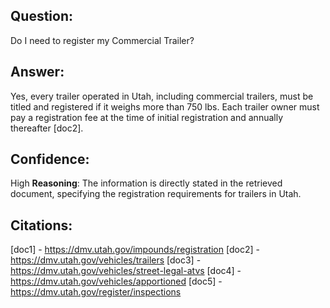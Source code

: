## Question: 
Do I need to register my Commercial Trailer?
## Answer: 
Yes, every trailer operated in Utah, including commercial trailers, must be titled and registered if it weighs more than 750 lbs. Each trailer owner must pay a registration fee at the time of initial registration and annually thereafter [doc2].
## Confidence: 
High
**Reasoning**: The information is directly stated in the retrieved document, specifying the registration requirements for trailers in Utah.

## Citations:
[doc1] - https://dmv.utah.gov/impounds/registration
[doc2] - https://dmv.utah.gov/vehicles/trailers
[doc3] - https://dmv.utah.gov/vehicles/street-legal-atvs
[doc4] - https://dmv.utah.gov/vehicles/apportioned
[doc5] - https://dmv.utah.gov/register/inspections
